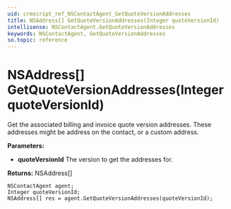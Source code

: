 ```yaml
---
uid: crmscript_ref_NSContactAgent_GetQuoteVersionAddresses
title: NSAddress[] GetQuoteVersionAddresses(Integer quoteVersionId)
intellisense: NSContactAgent.GetQuoteVersionAddresses
keywords: NSContactAgent, GetQuoteVersionAddresses
so.topic: reference
---
```


# NSAddress[] GetQuoteVersionAddresses(Integer quoteVersionId)

Get the associated billing and invoice quote version addresses. These addresses might be address on the contact, or a custom address.

**Parameters:**
 - **quoteVersionId** The version to get the addresses for.

**Returns:** NSAddress[]

```crmscript
NSContactAgent agent;
Integer quoteVersionId;
NSAddress[] res = agent.GetQuoteVersionAddresses(quoteVersionId);
```

